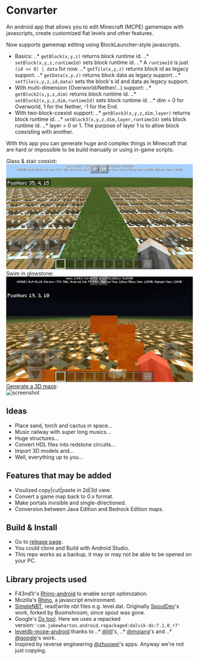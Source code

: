 # Convarter
An android app that allows you to edit Minecraft (MCPE) gamemaps with javascripts, create customized flat levels and other features.

Now supports gamemap editing using BlockLauncher-style javascripts.
* Basics:
..* `getBlock(x,y,z)` returns block runtime id.
..* `setBlock(x,y,z,runtimeId)` sets block runtime id.
..* A `runtimeId` is just `(id << 8) | data` for now.
..* `getTile(x,y,z)` returns block id as legacy support.
..* `getData(x,y,z)` returns block data as legacy support.
..* `setTile(x,y,z,id,data)` sets the block's id and data as legacy support.
* With multi-dimension (Overworld/Nether/...) support:
..* `getBlock2(x,y,z,dim)` returns block runtime id.
..* `setBlock2(x,y,z,dim,runtimeId)` sets block runtime id.
..* dim = 0 for Overworld, 1 for the Nether, -1 for the End.
* With two-block-coexist support:
..* `getBlock3(x,y,z,dim,layer)` returns block runtime id.
..* `setBlock3(x,y,z,dim,layer,runtimeId)` sets block runtime id.
..* layer = 0 or 1. The purpose of layer 1 is to allow block coexisting with another.

With this app you can generate huge and complex things in Minecraft that are hard
or impossible to be build manually or using in-game scripts.  

Glass & stair coexist:  
<img src="arts/screenshot00.jpg" alt="screenshot" width="800"/>  
Swim in glowstone:  
<img src="arts/screenshot01.jpg" alt="screenshot" width="800"/>  
[Generate a 3D maze](https://github.com/oO0oO0oO0o0o00/mcpe-3d-maze-generater):  
<img src="https://github.com/oO0oO0oO0o0o00/mcpe-3d-maze-generater/raw/master/scr0.jpg?raw=true"
alt="screenshot" width="800"/>  

## Ideas
* Place sand, torch and cactus in space...
* Music railway with super long musics...
* Huge structures...
* Convert HDL files into redstone circuits...
* Import 3D models and... 
* Well, everything up to you... 

## Features that may be added
* Visulized copy|cut|paste in 2d|3d view.
* Convert a game map back to 0.x format.
* Make portals invisible and single-directioned.
* Conversion between Java Edition and Bedrock Edition maps.

## Build & Install
* Go to [release page](https://github.com/oO0oO0oO0o0o00/Convarter/releases).
* You could clone and Build with Android Studio.
* This repo works as a backup, it may or may not be able to be opened on your PC.

## Library projects used
* F43nd1r's [Rhino-android](https://github.com/F43nd1r/rhino-android) to enable script optimization.
* Mozilla's [Rhino](https://developer.mozilla.org/en-US/docs/Mozilla/Projects/Rhino), a javascript
environment.
* [SimpleNBT](https://github.com/boomshroom/SimpleNBT), read|write nbt files e.g. level.dat.
Originally [SpoutDev](https://www.google.com/search?&q=spout.org)'s work, forked by
Boomshroom, since spout was gone.
* Google's [Dx tool](https://android.googlesource.com/platform/dalvik). Here we uses
a repacked version:`'com.jakewharton.android.repackaged:dalvik-dx:7.1.0_r7'`
* [leveldb-mcpe-android](https://github.com/oO0oO0oO0o0o00/leveldb-mcpe-android) thanks to
..* [@litl](https://github.com/litl/android-leveldb)'s,
..* [@mojang](https://github.com/Mojang/leveldb-mcpe)'s and
..* [@google](https://github.com/google/leveldb)'s work.
* Inspired by reverse engineering [@zhuowei](https://github.com/zhuowei)'s
apps. Anyway we're not just copying.